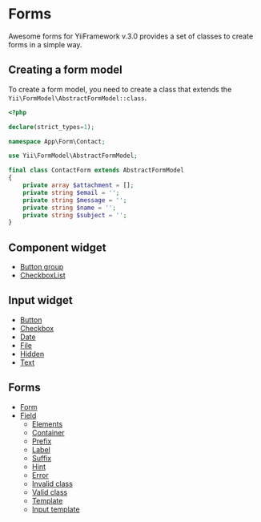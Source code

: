 # Forms

Awesome forms for YiiFramework v.3.0 provides a set of classes to create forms in a simple way.

## Creating a form model

To create a form model, you need to create a class that extends the `Yii\FormModel\AbstractFormModel::class`.

```php
<?php

declare(strict_types=1);

namespace App\Form\Contact;

use Yii\FormModel\AbstractFormModel;

final class ContactForm extends AbstractFormModel
{
    private array $attachment = [];
    private string $email = '';
    private string $message = '';
    private string $name = '';
    private string $subject = '';
}
```
## Component widget

- [Button group](/docs/component/button-group.md)
- [CheckboxList](/docs/component/checkboxlist.md)

## Input widget

- [Button](/docs/input/button.md)
- [Checkbox](/docs/input/checkbox.md)
- [Date](/docs/input/date.md)
- [File](/docs/input/file.md)
- [Hidden](/docs/input/hidden.md)
- [Text](/docs/input/text.md)

## Forms

- [Form](/docs/component/form.md)
- [Field](/docs/component/field.md)
    - [Elements](/docs/component/field.md#elements)
    - [Container](/docs/component/field.md#container)
    - [Prefix](/docs/component/field.md#prefix)
    - [Label](/docs/field/label.md)    
    - [Suffix](/docs/component/field.md#prefix)
    - [Hint](/docs/field/hint.md)
    - [Error](/docs/field/error.md)
    - [Invalid class](/docs/component/field.md#invalid-class)
    - [Valid class](/docs/component/field.md#valid-class)
    - [Template](/docs/component/field.md#template)
    - [Input template](/docs/component/field.md#input-template)
